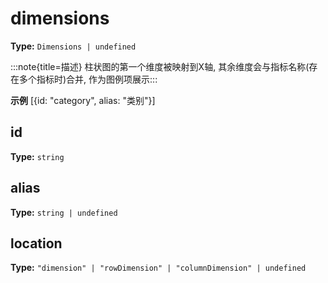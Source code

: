 # dimensions

**Type:** `Dimensions | undefined`

:::note{title=描述}
柱状图的第一个维度被映射到X轴, 其余维度会与指标名称(存在多个指标时)合并, 作为图例项展示:::

**示例**
[{id: "category", alias: "类别"}]



## id

**Type:** `string`

## alias

**Type:** `string | undefined`

## location

**Type:** `"dimension" | "rowDimension" | "columnDimension" | undefined`


